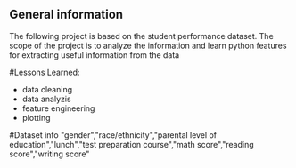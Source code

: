 ## General information
The following project is based on the student performance dataset. 
The scope of the project is to analyze the information and learn python features for extracting useful information from the data

#Lessons Learned:
* data cleaning
* data analyzis
* feature engineering
* plotting

#Dataset info
"gender","race/ethnicity","parental level of education","lunch","test preparation course","math score","reading score","writing score"
